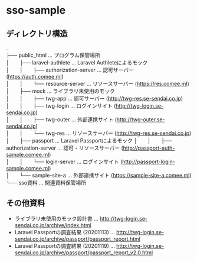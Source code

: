 # sso-sample

## ディレクトリ構造

.  
├── public_html ... プログラム保管場所  
│　　├── laravel-authlete ... Laravel Authleteによるモック  
│　　│　　├── authorization-server ... 認可サーバー (https://auth.comee.ml)  
│　　│　　└── resource-server ... リソースサーバー (https://res.comee.ml)  
│　　├── mock ... ライブラリ未使用のモック  
│　　│　　├── twg-app ... 認可サーバー (http://twg-res.se-sendai.co.jp)  
│　　│　　├── twg-login ... ログインサイト (http://twg-login.se-sendai.co.jp)  
│　　│　　├── twg-outer ... 外部連携サイト (http://twg-outer.se-sendai.co.jp)  
│　　│　　└── twg-res ... リソースサーバー (http://twg-res.se-sendai.co.jp)  
│　　├── passport ... Laravel Passportによるモック
│　　│　　├── authorization-server ... 認可・リソースサーバー (http://passport-auth-sample.comee.ml)  
│　　│　　└── login-server ... ログインサイト (http://passport-login-sample.comee.ml)  
│　　└── sample-site-a ...  外部連携サイト (https://sample-site-a.comee.ml)   
└── sso資料 ... 関連資料保管場所  

## その他資料

- ライブラリ未使用のモック設計書 ... http://twg-login.se-sendai.co.jp/archive/index.html  
- Laravel Passportの調査結果 (20201113) ... http://twg-login.se-sendai.co.jp/archive/passport/passport_report.html
- Laravel Passportの調査結果 (20201119) ... http://twg-login.se-sendai.co.jp/archive/passport/passport_report_v2.0.html
